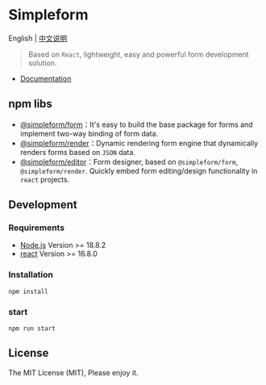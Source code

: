 # Simpleform
English | [中文说明](./README_CN.md)

> Based on `React`, lightweight, easy and powerful form development solution.

* [Documentation](https://mezhanglei.github.io/simpleform/)

## npm libs

- [@simpleform/form](packages/form)：It's easy to build the base package for forms and implement two-way binding of form data.
- [@simpleform/render](packages/render)：Dynamic rendering form engine that dynamically renders forms based on `JSON` data.
- [@simpleform/editor](packages/editor)：Form designer, based on `@simpleform/form`, `@simpleform/render`. Quickly embed form editing/design functionality in `react` projects.

## Development

### Requirements
- [Node.js](https://nodejs.org/en/) Version >= 18.8.2
- [react](https://react.docschina.org/) Version >= 16.8.0

### Installation
```
npm install
```
### start
```
npm run start
```

<!-- ## Sponsor
If you think it's awesome, sponsor the author with a cup of coffee!
|  WeChatPay  | Alipay |
|---|---|
|<img src="https://cdn.jsdelivr.net/gh/mezhanglei/myImages@master/mine/weixin_pay.png" width="200" />| <img src="https://cdn.jsdelivr.net/gh/mezhanglei/myImages@master/mine/ali_pay.png" width="200" /> | -->

## License
The MIT License (MIT), Please enjoy it.